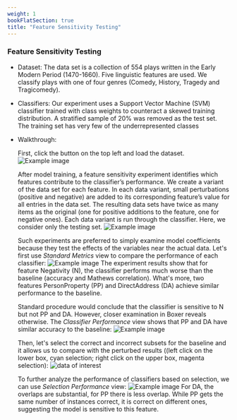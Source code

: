 ```yaml
---
weight: 1
bookFlatSection: true
title: "Feature Sensitivity Testing"
---
```


 
### **Feature Sensitivity Testing**
- Dataset: The data set is a collection of 554 plays written in the Early Modern Period (1470-1660). Five linguistic features are used. We classify plays with one of four genres (Comedy, History, Tragedy and Tragicomedy). 

- Classifiers: Our experiment uses a Support Vector Machine (SVM) classifier trained with class weights to counteract a skewed training distribution. A stratified sample of 20% was removed as the test set. The training set has very few of the underrepresented classes

- Walkthrough:

  First, click the button on the top left and load the dataset.
  ![Example image](../../../../../image/play-1.png)

  After model training, a feature sensitivity experiment identifies which features contribute to the classifier’s performance. We create a variant of the data set for each feature. In each data variant, small perturbations (positive and negative) are added to its corresponding
feature’s value for all entries in the data set. The resulting data sets have twice as many items as the original (one for positive additions to the feature, one for negative ones). Each data variant is run through the classifier. Here, we consider only the testing set. 
  ![Example image](../../../../../image/play-2.png)

  Such experiments are preferred to simply examine model coefficients because they test the effects of the variables near the actual data.
  Let's first use *Standard Metrics* view to compare the performance of each classifier:
  ![Example image](../../../../../image/play-3.png)
  The experiment results show that for feature Negativity (N), the classifier performs much worse than the baseline (accuracy and Mathews correlation).
  What's more, two features PersonProperty (PP) and DirectAddress (DA) achieve similar performance to the baseline.  
  
  Standard procedure would conclude that the classifier is sensitive to N but not PP and DA. However, closer examination in Boxer reveals otherwise.
  The *Classifier Performance* view shows that PP and DA have similar accuracy to the baseline:
  ![Example image](../../../../../image/play-4.png)

  Then, let's select the correct and incorrect subsets for the baseline and it allows us to compare with the perturbed results ((left click on the lower box, cyan selection; right click on the upper box, magenta selection): 
  ![data of interest](../../../../../image/play-5.png)

  To further analyze the performance of classifiers based on selection, we can use *Selection Performance* view:
  ![Example image](../../../../../image/play-7.png)
  For DA, the overlaps are substantial, for PP there is less overlap. While PP gets the same number of instances correct, it is correct on different ones, suggesting the model is sensitive to this feature.

 